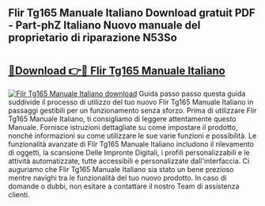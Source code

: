 ## Flir Tg165 Manuale Italiano Download gratuit PDF - Part-phZ Italiano Nuovo manuale del proprietario di riparazione N53So

# <h2><a href="http://dfbpry.blite.top/?on=Flir+Tg165+Manuale+Italiano">🔗Download 👉🔴 Flir Tg165 Manuale Italiano</a></h2>

[![Flir Tg165 Manuale Italiano download](https://i.imgur.com/lujVjoI.png)](http://dfbpry.blite.top/?on=Flir+Tg165+Manuale+Italiano)
Guida passo passo questa guida suddivide il processo di utilizzo del tuo nuovo Flir Tg165 Manuale Italiano in passaggi gestibili per un funzionamento senza sforzo. Prima di utilizzare Flir Tg165 Manuale Italiano, ti consigliamo di leggere attentamente questo Manuale. Fornisce istruzioni dettagliate su come impostare il prodotto, nonché informazioni su come utilizzare le sue varie funzioni e possibilità. Le funzionalità avanzate di Flir Tg165 Manuale Italiano includono il rilevamento di oggetti, la scansione Delle Impronte Digitali, i profili personalizzabili e le attività automatizzate, tutte accessibili e personalizzate dall'interfaccia. Ci auguriamo che Flir Tg165 Manuale Italiano sia stato un bene prezioso mentre navighi tra le funzionalità del tuo nuovo prodotto. In caso di domande o dubbi, non esitare a contattare il nostro Team di assistenza clienti.
